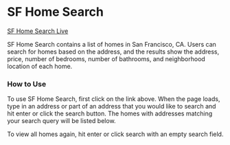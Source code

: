 # SF Home Search

[SF Home Search Live](https://sf-home-search.herokuapp.com/#/)

SF Home Search contains a list of homes in San Francisco, CA. Users can search for homes based on the address, and the results show the address, price, number of bedrooms, number of bathrooms, and neighborhood location of each home.

### How to Use
To use SF Home Search, first click on the link above. When the page loads, type in an address or part of an address that you would like to search and hit enter or click the search button. The homes with addresses matching your search query will be listed below.

To view all homes again, hit enter or click search with an empty search field.